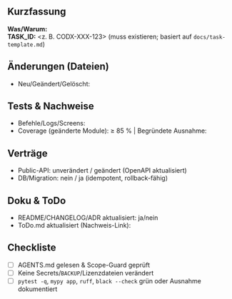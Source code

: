 ## Kurzfassung
**Was/Warum:**  
**TASK_ID:** <z. B. CODX-XXX-123> (muss existieren; basiert auf `docs/task-template.md`)

## Änderungen (Dateien)
- Neu/Geändert/Gelöscht:

## Tests & Nachweise
- Befehle/Logs/Screens:
- Coverage (geänderte Module): ≥ 85 % | Begründete Ausnahme:

## Verträge
- Public-API: unverändert / geändert (OpenAPI aktualisiert)
- DB/Migration: nein / ja (idempotent, rollback-fähig)

## Doku & ToDo
- README/CHANGELOG/ADR aktualisiert: ja/nein
- ToDo.md aktualisiert (Nachweis-Link):

## Checkliste
- [ ] AGENTS.md gelesen & Scope-Guard geprüft
- [ ] Keine Secrets/`BACKUP`/Lizenzdateien verändert
- [ ] `pytest -q`, `mypy app`, `ruff`, `black --check` grün oder Ausnahme dokumentiert
